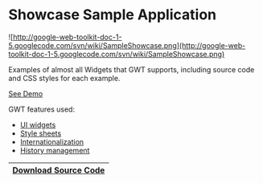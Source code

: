 # Showcase Sample Application #

![http://google-web-toolkit-doc-1-5.googlecode.com/svn/wiki/SampleShowcase.png](http://google-web-toolkit-doc-1-5.googlecode.com/svn/wiki/SampleShowcase.png)

Examples of almost all Widgets that GWT supports, including source code and CSS styles for each example.

[See Demo](http://gwt.google.com/samples/Showcase/Showcase.html)

GWT features used:

  * [UI widgets](DevGuideUserInterface.md)
  * [Style sheets](DevGuideStyleSheets.md)
  * [Internationalization](GettingStartedI18n.md)
  * [History management](http://google-web-toolkit.googlecode.com/svn/javadoc/1.5/com/google/gwt/user/client/History.html)

| **[Download Source Code](http://code.google.com/webtoolkit/download.html)** |
|:----------------------------------------------------------------------------|
